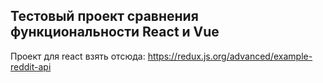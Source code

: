 
## Тестовый проект сравнения функциональности React и Vue

Проект для react взять отсюда:
https://redux.js.org/advanced/example-reddit-api